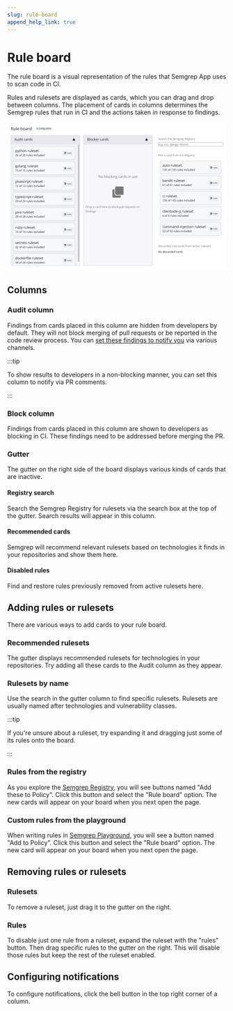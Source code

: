 ```yaml
---
slug: rule-board
append_help_link: true
---
```


# Rule board

The rule board is a visual representation of the rules
that Semgrep App uses to scan code in CI.

Rules and rulesets are displayed as cards,
which you can drag and drop between columns.
The placement of cards in columns determines the Semgrep rules that run in CI and the actions taken in response to findings.

![Screenshot of the default state of the rule board](../img/rule-board.png)

## Columns

### Audit column

Findings from cards placed in this column are hidden from developers by default.
They will not block merging of pull requests or be reported in the code review process.
You can [set these findings to notify you](#setting-up-notifications) via various channels.

:::tip

  To show results to developers in a non-blocking manner,
  you can set this column to notify via PR comments.

:::

### Block column

Findings from cards placed in this column are shown to developers as blocking in CI.
These findings need to be addressed before merging the PR.

### Gutter

The gutter on the right side of the board displays various kinds of cards that are inactive.

#### Registry search

Search the Semgrep Registry for rulesets via the search box at the top of the gutter.
Search results will appear in this column.

#### Recommended cards

Semgrep will recommend relevant rulesets based on technologies it finds in your repositories and show them here.

#### Disabled rules

Find and restore rules previously removed from active rulesets here.

## Adding rules or rulesets

There are various ways to add cards to your rule board.

### Recommended rulesets

The gutter displays recommended rulesets for technologies in your repositories.
Try adding all these cards to the Audit column as they appear.

### Rulesets by name

Use the search in the gutter column to find specific rulesets.
Rulesets are usually named after technologies and vulnerability classes.

:::tip

  If you're unsure about a ruleset,
  try expanding it and dragging just some of its rules onto the board.

:::

### Rules from the registry

As you explore the [Semgrep Registry](https://semgrep.dev/r),
you will see buttons named "Add these to Policy".
Click this button and select the "Rule board" option.
The new cards will appear on your board when you next open the page.

### Custom rules from the playground

When writing rules in [Semgrep Playground](https://semgrep.dev/editor),
you will see a button named "Add to Policy".
Click this button and select the "Rule board" option.
The new card will appear on your board when you next open the page.

## Removing rules or rulesets

### Rulesets

To remove a ruleset, just drag it to the gutter on the right.

### Rules

To disable just one rule from a ruleset,
expand the ruleset with the "rules" button.
Then drag specific rules to the gutter on the right.
This will disable those rules but keep the rest of the ruleset enabled.

## Configuring notifications

To configure notifications,
click the bell button in the top right corner of a column.
